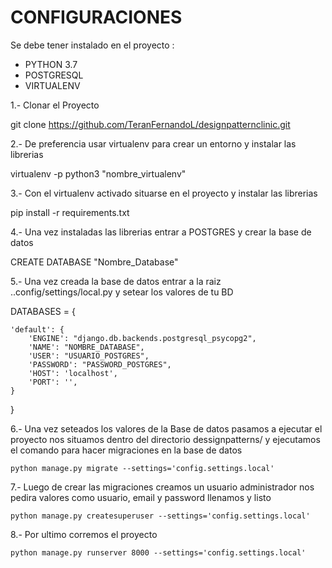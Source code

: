 CONFIGURACIONES 
===============
Se debe tener instalado en el proyecto :

- PYTHON 3.7 
- POSTGRESQL 
- VIRTUALENV 


1.- Clonar el Proyecto 

git clone https://github.com/TeranFernandoL/designpatternclinic.git

2.- De preferencia usar virtualenv para crear un entorno y instalar las librerias 

virtualenv -p python3 "nombre_virtualenv"

3.- Con el virtualenv activado situarse en el proyecto y instalar las librerias 

pip install -r requirements.txt

4.- Una vez instaladas las librerias entrar a POSTGRES y crear la base de datos 

CREATE DATABASE "Nombre_Database"

5.- Una vez creada la base de datos entrar a la raiz ..config/settings/local.py y setear los valores de tu BD

DATABASES = {

    'default': {
        'ENGINE': "django.db.backends.postgresql_psycopg2",
        'NAME': "NOMBRE_DATABASE",
        'USER': "USUARIO_POSTGRES",
        'PASSWORD': "PASSWORD_POSTGRES",
        'HOST': 'localhost',
        'PORT': '',
    }
}

6.- Una vez seteados los valores de la Base de datos pasamos a ejecutar el proyecto nos situamos dentro del directorio dessignpatterns/ y ejecutamos el comando para hacer migraciones en la base de datos

```
python manage.py migrate --settings='config.settings.local'
```

7.- Luego de crear las migraciones creamos un usuario administrador nos pedira valores como usuario, email y password llenamos y listo

```
python manage.py createsuperuser --settings='config.settings.local'
```

8.-  Por ultimo corremos el proyecto

```
python manage.py runserver 8000 --settings='config.settings.local'
```